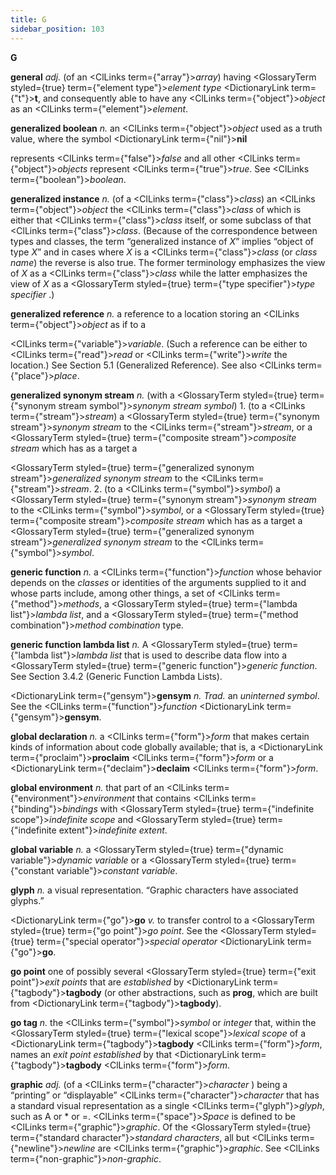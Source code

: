 ```yaml
---
title: G
sidebar_position: 103
---
```


**G** 



**general** *adj.* (of an <ClLinks  term={"array"}><i>array</i></ClLinks>) having <GlossaryTerm styled={true} term={"element type"}><i>element type</i></GlossaryTerm> <DictionaryLink  term={"t"}><b>t</b></DictionaryLink>, and consequently able to have any <ClLinks  term={"object"}><i>object</i></ClLinks> as an <ClLinks  term={"element"}><i>element</i></ClLinks>. 



**generalized boolean** *n.* an <ClLinks  term={"object"}><i>object</i></ClLinks> used as a truth value, where the symbol <DictionaryLink  term={"nil"}><b>nil</b></DictionaryLink> 



represents <ClLinks  term={"false"}><i>false</i></ClLinks> and all other <ClLinks  term={"object"}><i>objects</i></ClLinks> represent <ClLinks  term={"true"}><i>true</i></ClLinks>. See <ClLinks  term={"boolean"}><i>boolean</i></ClLinks>. 



**generalized instance** *n.* (of a <ClLinks  term={"class"}><i>class</i></ClLinks>) an <ClLinks  term={"object"}><i>object</i></ClLinks> the <ClLinks  term={"class"}><i>class</i></ClLinks> of which is either that <ClLinks  term={"class"}><i>class</i></ClLinks> itself, or some subclass of that <ClLinks  term={"class"}><i>class</i></ClLinks>. (Because of the correspondence between types and classes, the term “generalized instance of *X*” implies “object of type *X*” and in cases where *X* is a <ClLinks  term={"class"}><i>class</i></ClLinks> (or *class name*) the reverse is also true. The former terminology emphasizes the view of *X* as a <ClLinks  term={"class"}><i>class</i></ClLinks> while the latter emphasizes the view of *X* as a <GlossaryTerm styled={true} term={"type specifier"}><i>type specifier</i></GlossaryTerm> .) 



**generalized reference** *n.* a reference to a location storing an <ClLinks  term={"object"}><i>object</i></ClLinks> as if to a 



<ClLinks  term={"variable"}><i>variable</i></ClLinks>. (Such a reference can be either to <ClLinks  term={"read"}><i>read</i></ClLinks> or <ClLinks  term={"write"}><i>write</i></ClLinks> the location.) See Section 5.1 (Generalized Reference). See also <ClLinks  term={"place"}><i>place</i></ClLinks>. 



**generalized synonym stream** *n.* (with a <GlossaryTerm styled={true} term={"synonym stream symbol"}><i>synonym stream symbol</i></GlossaryTerm>) 1. (to a <ClLinks  term={"stream"}><i>stream</i></ClLinks>) a <GlossaryTerm styled={true} term={"synonym stream"}><i>synonym stream</i></GlossaryTerm> to the <ClLinks  term={"stream"}><i>stream</i></ClLinks>, or a <GlossaryTerm styled={true} term={"composite stream"}><i>composite stream</i></GlossaryTerm> which has as a target a 



<GlossaryTerm styled={true} term={"generalized synonym stream"}><i>generalized synonym stream</i></GlossaryTerm> to the <ClLinks  term={"stream"}><i>stream</i></ClLinks>. 2. (to a <ClLinks  term={"symbol"}><i>symbol</i></ClLinks>) a <GlossaryTerm styled={true} term={"synonym stream"}><i>synonym stream</i></GlossaryTerm> to the <ClLinks  term={"symbol"}><i>symbol</i></ClLinks>, or a <GlossaryTerm styled={true} term={"composite stream"}><i>composite stream</i></GlossaryTerm> which has as a target a <GlossaryTerm styled={true} term={"generalized synonym stream"}><i>generalized synonym stream</i></GlossaryTerm> to the <ClLinks  term={"symbol"}><i>symbol</i></ClLinks>. 



**generic function** *n.* a <ClLinks  term={"function"}><i>function</i></ClLinks> whose behavior depends on the *classes* or identities of the arguments supplied to it and whose parts include, among other things, a set of <ClLinks  term={"method"}><i>methods</i></ClLinks>, a <GlossaryTerm styled={true} term={"lambda list"}><i>lambda list</i></GlossaryTerm>, and a <GlossaryTerm styled={true} term={"method combination"}><i>method combination</i></GlossaryTerm> type. 



**generic function lambda list** *n.* A <GlossaryTerm styled={true} term={"lambda list"}><i>lambda list</i></GlossaryTerm> that is used to describe data flow into a <GlossaryTerm styled={true} term={"generic function"}><i>generic function</i></GlossaryTerm>. See Section 3.4.2 (Generic Function Lambda Lists). 



<DictionaryLink  term={"gensym"}><b>gensym</b></DictionaryLink> *n. Trad.* an *uninterned symbol*. See the <ClLinks  term={"function"}><i>function</i></ClLinks> <DictionaryLink  term={"gensym"}><b>gensym</b></DictionaryLink>. 







 



 



**global declaration** *n.* a <ClLinks  term={"form"}><i>form</i></ClLinks> that makes certain kinds of information about code globally available; that is, a <DictionaryLink  term={"proclaim"}><b>proclaim</b></DictionaryLink> <ClLinks  term={"form"}><i>form</i></ClLinks> or a <DictionaryLink  term={"declaim"}><b>declaim</b></DictionaryLink> <ClLinks  term={"form"}><i>form</i></ClLinks>. 



**global environment** *n.* that part of an <ClLinks  term={"environment"}><i>environment</i></ClLinks> that contains <ClLinks  term={"binding"}><i>bindings</i></ClLinks> with <GlossaryTerm styled={true} term={"indefinite scope"}><i>indefinite scope</i></GlossaryTerm> and <GlossaryTerm styled={true} term={"indefinite extent"}><i>indefinite extent</i></GlossaryTerm>. 



**global variable** *n.* a <GlossaryTerm styled={true} term={"dynamic variable"}><i>dynamic variable</i></GlossaryTerm> or a <GlossaryTerm styled={true} term={"constant variable"}><i>constant variable</i></GlossaryTerm>. 



**glyph** *n.* a visual representation. “Graphic characters have associated glyphs.” 



<DictionaryLink  term={"go"}><b>go</b></DictionaryLink> *v.* to transfer control to a <GlossaryTerm styled={true} term={"go point"}><i>go point</i></GlossaryTerm>. See the <GlossaryTerm styled={true} term={"special operator"}><i>special operator</i></GlossaryTerm> <DictionaryLink  term={"go"}><b>go</b></DictionaryLink>. 



**go point** one of possibly several <GlossaryTerm styled={true} term={"exit point"}><i>exit points</i></GlossaryTerm> that are *established* by <DictionaryLink  term={"tagbody"}><b>tagbody</b></DictionaryLink> (or other abstractions, such as **prog**, which are built from <DictionaryLink  term={"tagbody"}><b>tagbody</b></DictionaryLink>). 



**go tag** *n.* the <ClLinks  term={"symbol"}><i>symbol</i></ClLinks> or *integer* that, within the <GlossaryTerm styled={true} term={"lexical scope"}><i>lexical scope</i></GlossaryTerm> of a <DictionaryLink  term={"tagbody"}><b>tagbody</b></DictionaryLink> <ClLinks  term={"form"}><i>form</i></ClLinks>, names an *exit point established* by that <DictionaryLink  term={"tagbody"}><b>tagbody</b></DictionaryLink> <ClLinks  term={"form"}><i>form</i></ClLinks>. 



**graphic** *adj.* (of a <ClLinks  term={"character"}><i>character</i></ClLinks> ) being a “printing” or “displayable” <ClLinks  term={"character"}><i>character</i></ClLinks> that has a standard visual representation as a single <ClLinks  term={"glyph"}><i>glyph</i></ClLinks>, such as A or \* or =. <ClLinks  term={"space"}><i>Space</i></ClLinks> is defined to be <ClLinks  term={"graphic"}><i>graphic</i></ClLinks>. Of the <GlossaryTerm styled={true} term={"standard character"}><i>standard characters</i></GlossaryTerm>, all but <ClLinks  term={"newline"}><i>newline</i></ClLinks> are <ClLinks  term={"graphic"}><i>graphic</i></ClLinks>. See <ClLinks  term={"non-graphic"}><i>non-graphic</i></ClLinks>. 



